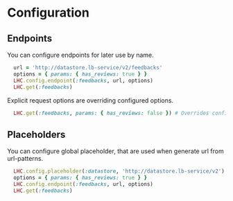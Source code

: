 Configuration
===

## Endpoints

You can configure endpoints for later use by name.

```ruby
  url = 'http://datastore.lb-service/v2/feedbacks'
  options = { params: { has_reviews: true } }
  LHC.config.endpoint(:feedbacks, url, options)
  LHC.get(:feedbacks)
```

Explicit request options are overriding configured options.

```ruby
  LHC.get(:feedbacks, params: { has_reviews: false }) # Overrides configured params
```

## Placeholders

You can configure global placeholder, that are used when generate url from url-patterns.

```ruby
  LHC.config.placeholder(:datastore, 'http://datastore.lb-service/v2')
  options = { params: { has_reviews: true } }
  LHC.config.endpoint(:feedbacks, url, options)
  LHC.get(:feedbacks)
```
